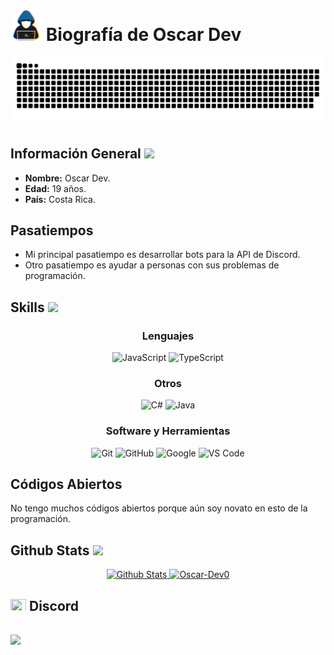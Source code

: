 <!-- Imagen de perfil -->
<picture>
  <h1><img src="https://github.com/0xAbdulKhalid/0xAbdulKhalid/raw/main/assets/mdImages/about_me.gif" width="50px" alt="Oscar Dev"> Biografía de Oscar Dev</h1>
</picture>

<!-- Biografía de Oscar Dev -->
<div align="center">
  <a href="https://1999azzar.github.io/1999AZZAR/">
    <img src="./assets/svg/snake.svg" alt="snake"/>
  </a>
</div>

<!-- Información General -->
<section>
  <h2>Información General <img src="https://media.giphy.com/media/hvRJCLFzcasrR4ia7z/giphy.gif" width="35"></h2>
  <ul>
    <li><strong>Nombre:</strong> Oscar Dev.</li>
    <li><strong>Edad:</strong> 19 años.</li>
    <li><strong>País:</strong> Costa Rica.</li>
  </ul>
</section>

<!-- Pasatiempos -->
<section>
  <h2>Pasatiempos</h2>
  <ul>
    <li>Mi principal pasatiempo es desarrollar bots para la API de Discord.</li>
    <li>Otro pasatiempo es ayudar a personas con sus problemas de programación.</li>
  </ul>
</section>

<!-- Skills -->
<section>
  <h2>Skills <img src="https://media2.giphy.com/media/QssGEmpkyEOhBCb7e1/giphy.gif?cid=ecf05e47a0n3gi1bfqntqmob8g9aid1oyj2wr3ds3mg700bl&rid=giphy.gif" width="25"></h2>
  <div align="center">
    <h3>Lenguajes</h3>
    <img src="https://img.shields.io/badge/JavaScript-F7DF1E?style=for-the-badge&logo=javascript&logoColor=black" alt="JavaScript">
    <img src="https://img.shields.io/badge/Typescript-3178C6?style=for-the-badge&logo=typescript&logoColor=black" alt="TypeScript">

<h3>Otros</h3>
    <img src="https://img.shields.io/badge/C%23-512BD4?style=for-the-badge&logo=csharp&logoColor=black" alt="C#">
    <img src="https://img.shields.io/badge/Java-ED8B00?style=for-the-badge&logo=java&logoColor=white" alt="Java">

<h3>Software y Herramientas</h3>
    <img src="https://img.shields.io/badge/git-%23F05033.svg?style=for-the-badge&logo=git&logoColor=white" alt="Git">
    <img src="https://img.shields.io/badge/github-%23121011.svg?style=for-the-badge&logo=github&logoColor=white" alt="GitHub">
    <img src="https://img.shields.io/badge/google-%234285F4.svg?style=for-the-badge&logo=google&logoColor=white" alt="Google">
    <img src="https://img.shields.io/badge/Visual%20Studio%20Code-0078d7.svg?style=for-the-badge&logo=visual-studio-code&logoColor=white" alt="VS Code">
  </div>
</section>

<!-- Códigos Abiertos -->
<section>
  <h2>Códigos Abiertos</h2>
  <p>No tengo muchos códigos abiertos porque aún soy novato en esto de la programación.</p>
</section>

<!-- Github Stats -->
<section>
  <h2>Github Stats <img src="https://media.giphy.com/media/iY8CRBdQXODJSCERIr/giphy.gif" width="35"></h2>
  <div align="center">
    <a href="https://github.com/Oscar-Dev0/">
      <img src="https://github-readme-stats.vercel.app/api?username=Oscar-Dev0&include_all_commits=true&count_private=true&show_icons=true&line_height=20&title_color=7A7ADB&icon_color=2234AE&text_color=D3D3D3&bg_color=0,000000,130F40" width="450" alt="Github Stats">
 <img src="https://github-readme-stats.vercel.app/api/top-langs?username=Oscar-Dev0&show_icons=true&locale=en&layout=compact&line_height=20&title_color=7A7ADB&icon_color=2234AE&text_color=D3D3D3&bg_color=0,000000,130F40" width="375" alt="Oscar-Dev0"/>
    </a>
  </div>
</section>

<!-- Discord -->
<section>
<h2> <img src="./assets/svg/discord.svg" width="25" height="19" /> Discord<h2>
<img src= "https://api.zeew.dev/resources/discord/es/full_card/518251720128856084">
</section>
